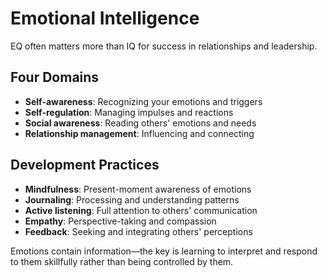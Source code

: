 # Emotional Intelligence

EQ often matters more than IQ for success in relationships and leadership.

## Four Domains

- **Self-awareness**: Recognizing your emotions and triggers
- **Self-regulation**: Managing impulses and reactions
- **Social awareness**: Reading others' emotions and needs
- **Relationship management**: Influencing and connecting

## Development Practices

- **Mindfulness**: Present-moment awareness of emotions
- **Journaling**: Processing and understanding patterns
- **Active listening**: Full attention to others' communication
- **Empathy**: Perspective-taking and compassion
- **Feedback**: Seeking and integrating others' perceptions

Emotions contain information—the key is learning to interpret and respond to them skillfully rather than being controlled by them.